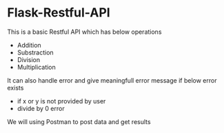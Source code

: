 # Flask-Restful-API

This is a basic Restful API which has below operations
 - Addition
 - Substraction
 - Division
 - Multiplication
 
It can also handle error and give meaningfull error message if below error exists
 - if x or y is not provided by user
 - divide by 0 error
 
We will using Postman to post data and get results
